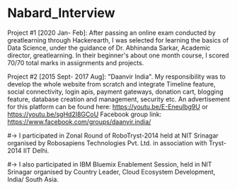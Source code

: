 # Nabard_Interview
Project #1 [2020 Jan- Feb]: After passing an online exam conducted by greatlearning through Hackerearth, I was selected for learning the basics of Data Science, under the guidance of Dr. Abhinanda Sarkar, Academic director, greatlearning. In their beginner's about one month course, I scored 70/70 total marks in assignments and projects. 

Project #2 [2015 Sept- 2017 Aug]: "Daanvir India". My responsibility was to develop the whole website from scratch and integrate Timeline feature, social connectivity, login apis, payment gateways, donation cart, blogging feature, database creation and management, security etc. 
An advertisement for this platform can be found here: https://youtu.be/E-Eneulbg9U  or  https://youtu.be/sgHd2I8GCoU
Facebook group link: https://www.facebook.com/groups/daanvir.india/

#-> I participated in Zonal Round of RoboTryst-2014 held at NIT Srinagar organised by Robosapiens Technologies Pvt. Ltd. in association with Tryst-2014 IIT Delhi. 

#-> I also participated in IBM Bluemix Enablement Session, held in NIT Srinagar organised by Country Leader, Cloud Ecosystem Development, India/ South Asia. 
